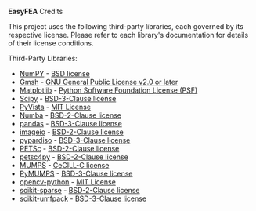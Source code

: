 **EasyFEA** Credits

This project uses the following third-party libraries, each governed by its respective license. Please refer to each library's documentation for details of their license conditions.

Third-Party Libraries:
- [NumPY](https://numpy.org/) - [BSD license](https://github.com/numpy/numpy/blob/main/LICENSE.txt)
- [Gmsh](https://gmsh.info/) - [GNU General Public License v2.0 or later](https://gmsh.info/LICENSE.txt)
- [Matplotlib](https://matplotlib.org/) - [Python Software Foundation License (PSF)](https://matplotlib.org/stable/users/project/license.html)
- [Scipy](https://scipy.org/) - [BSD-3-Clause license](https://github.com/scipy/scipy/blob/main/LICENSE.txt)
- [PyVista](https://docs.pyvista.org/version/stable/) - [MIT License](https://github.com/pyvista/pyvista/blob/main/LICENSE)
- [Numba](https://numba.pydata.org/) - [BSD-2-Clause license](https://github.com/numba/numba/blob/9ce83ef5c35d7f68a547bf2fd1266b9a88d3a00d/LICENSE)
- [pandas](https://pandas.pydata.org/) - [BSD-3-Clause license](https://github.com/pandas-dev/pandas/blob/main/LICENSE)
- [imageio](https://pypi.org/project/imageio/) - [BSD-2-Clause license](https://github.com/imageio/imageio/blob/master/LICENSE)
- [pypardiso](https://pypi.org/project/pypardiso/) - [BSD-3-Clause license](https://github.com/haasad/PyPardiso/blob/master/LICENSE.txt)
- [PETSc](https://petsc.org/release/) - [BSD-2-Clause license](https://gitlab.com/petsc/petsc/-/blob/main/LICENSE?ref_type=heads)
- [petsc4py](https://petsc.org/release/) - [BSD-2-Clause license](https://gitlab.com/petsc/petsc/-/blob/main/LICENSE?ref_type=heads)
- [MUMPS](https://mumps-solver.org/index.php) - [CeCILL-C license](https://github.com/cfwen/mumps/blob/master/LICENSE)
- [PyMUMPS](https://pypi.org/project/PyMUMPS/) - [BSD-3-Clause license](https://github.com/PyMumps/pymumps/blob/master/COPYING)
- [opencv-python](https://pypi.org/project/opencv-python/) - [MIT License](https://github.com/opencv/opencv-python/blob/4.x/LICENSE.txt)
- [scikit-sparse](https://pypi.org/project/scikit-sparse/) - [BSD-2-Clause license](https://github.com/scikit-sparse/scikit-sparse/blob/master/LICENSE.txt)
- [scikit-umfpack](https://pypi.org/project/scikit-umfpack/) - [BSD-3-Clause license](https://github.com/scikit-umfpack/scikit-umfpack/blob/master/LICENSE)